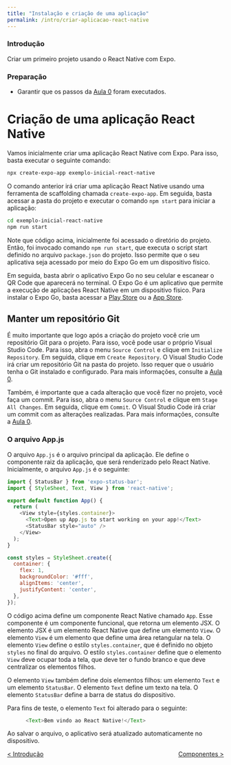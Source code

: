 ```yaml
---
title: "Instalação e criação de uma aplicação"
permalink: /intro/criar-aplicacao-react-native
---
```


### Introdução

Criar um primeiro projeto usando o React Native com Expo.

### Preparação

* Garantir que os passos da [Aula 0](../ambiente) foram executados.

# Criação de uma aplicação React Native

Vamos inicialmente criar uma aplicação React Native com Expo. Para isso, basta executar o seguinte comando:

```bash
npx create-expo-app exemplo-inicial-react-native
```

O comando anterior irá criar uma aplicação React Native usando uma ferramenta de scaffolding chamada `create-expo-app`. Em seguida, basta acessar a pasta do projeto e executar o comando `npm start` para iniciar a aplicação:

```bash
cd exemplo-inicial-react-native
npm run start
```
Note que código acima, inicialmente foi acessado o diretório do projeto. Então, foi invocado comando `npm run start`, que executa o script start definido no arquivo `package.json` do projeto. Isso permite que o seu aplicativa seja acessado por meio do Expo Go em um dispositivo físico.

Em seguida, basta abrir o aplicativo Expo Go no seu celular e escanear o QR Code que aparecerá no terminal. O Expo Go é um aplicativo que permite a execução de aplicações React Native em um dispositivo físico. Para instalar o Expo Go, basta acessar a [Play Store](https://play.google.com/store/apps/details?id=host.exp.exponent&hl=pt_BR&gl=US) ou a [App Store](https://apps.apple.com/br/app/expo-go/id982107779).

<!-- Caso o aplicativo Expo Go não consiga escanear o QR Code, você pode tentar executar o comando `npx expo start` com a flag `--tunnel`:

```bash
npx expo start --tunnel
```

Note que código acima foi invocado comando `npx expo start -- --tunnel`, sendo que a flag `--tunnel` é passada como argumento para o script e é usada para iniciar o servidor de desenvolvimento do Expo no modo túnel, permitindo o acesso do seu aplicativo de qualquer lugar do mundo e o teste em um dispositivo real. -->

## Manter um repositório Git

É muito importante que logo após a criação do projeto você crie um repositório Git para o projeto. Para isso, você pode usar o próprio Visual Studio Code. Para isso, abra o menu `Source Control` e clique em `Initialize Repository`. Em seguida, clique em `Create Repository`. O Visual Studio Code irá criar um repositório Git na pasta do projeto. Isso requer que o usuário tenha o Git instalado e configurado. Para mais informações, consulte a [Aula 0](../ambiente).

Também, é importante que a cada alteração que você fizer no projeto, você faça um commit. Para isso, abra o menu `Source Control` e clique em `Stage All Changes`. Em seguida, clique em `Commit`. O Visual Studio Code irá criar um commit com as alterações realizadas. Para mais informações, consulte a [Aula 0](../ambiente).

### O arquivo App.js

O arquivo `App.js` é o arquivo principal da aplicação. Ele define o componente raiz da aplicação, que será renderizado pelo React Native. Inicialmente, o arquivo `App.js` é o seguinte:

```javascript
import { StatusBar } from 'expo-status-bar';
import { StyleSheet, Text, View } from 'react-native';

export default function App() {
  return (
    <View style={styles.container}>
      <Text>Open up App.js to start working on your app!</Text>
      <StatusBar style="auto" />
    </View>
  );
}

const styles = StyleSheet.create({
  container: {
    flex: 1,
    backgroundColor: '#fff',
    alignItems: 'center',
    justifyContent: 'center',
  },
});
```

O código acima define um componente React Native chamado `App`. Esse componente é um componente funcional, que retorna um elemento JSX. O elemento JSX é um elemento React Native que define um elemento `View`. O elemento `View` é um elemento que define uma área retangular na tela. O elemento `View` define o estilo `styles.container`, que é definido no objeto `styles` no final do arquivo. O estilo `styles.container` define que o elemento `View` deve ocupar toda a tela, que deve ter o fundo branco e que deve centralizar os elementos filhos.

O elemento `View` também define dois elementos filhos: um elemento `Text` e um elemento `StatusBar`. O elemento `Text` define um texto na tela. O elemento `StatusBar` define a barra de status do dispositivo.

Para fins de teste, o elemento `Text` foi alterado para o seguinte:

```javascript
      <Text>Bem vindo ao React Native!</Text>
```

Ao salvar o arquivo, o aplicativo será atualizado automaticamente no dispositivo.

<span style="display: flex; justify-content: space-between;"><span>[&lt; Introdução](./ "Voltar")</span> <span>[Componentes &gt;](componentes.html "Próximo")</span></span>